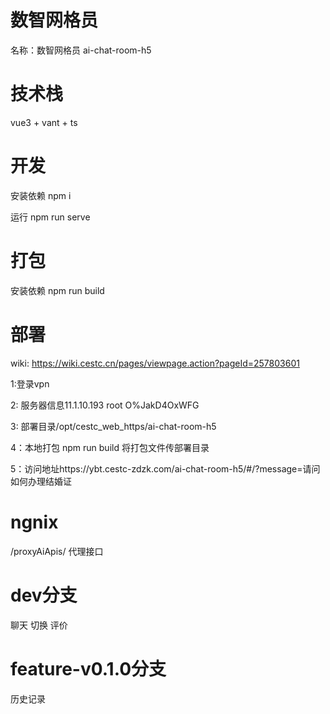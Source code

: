 # 数智网格员
名称：数智网格员 ai-chat-room-h5

# 技术栈
vue3 + vant + ts

# 开发
安装依赖 npm i

运行 npm run serve

# 打包
安装依赖 npm run build


# 部署
wiki: https://wiki.cestc.cn/pages/viewpage.action?pageId=257803601

1:登录vpn 

2: 服务器信息11.1.10.193   root  O%JakD4OxWFG

3: 部署目录/opt/cestc_web_https/ai-chat-room-h5

4：本地打包 npm run build 将打包文件传部署目录

5：访问地址https://ybt.cestc-zdzk.com/ai-chat-room-h5/#/?message=请问如何办理结婚证

# ngnix
/proxyAiApis/ 代理接口

# dev分支
聊天 切换 评价

# feature-v0.1.0分支
历史记录


